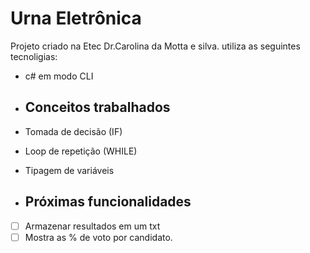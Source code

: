 # Urna Eletrônica

Projeto criado na Etec Dr.Carolina da Motta e silva.
utiliza as seguintes tecnoligias:

- c# em modo CLI

- ## Conceitos trabalhados
- Tomada de decisão (IF)
- Loop de repetição (WHILE)
- Tipagem de variáveis

- ## Próximas funcionalidades
- [ ] Armazenar resultados em um txt
- [ ] Mostra as % de voto por candidato.
